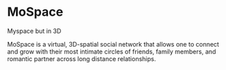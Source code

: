 # MoSpace
Myspace but in 3D 

MoSpace is a virtual, 3D-spatial social network that allows one to connect and grow with their most intimate circles of friends, family members, and romantic partner across long distance relationships. 
